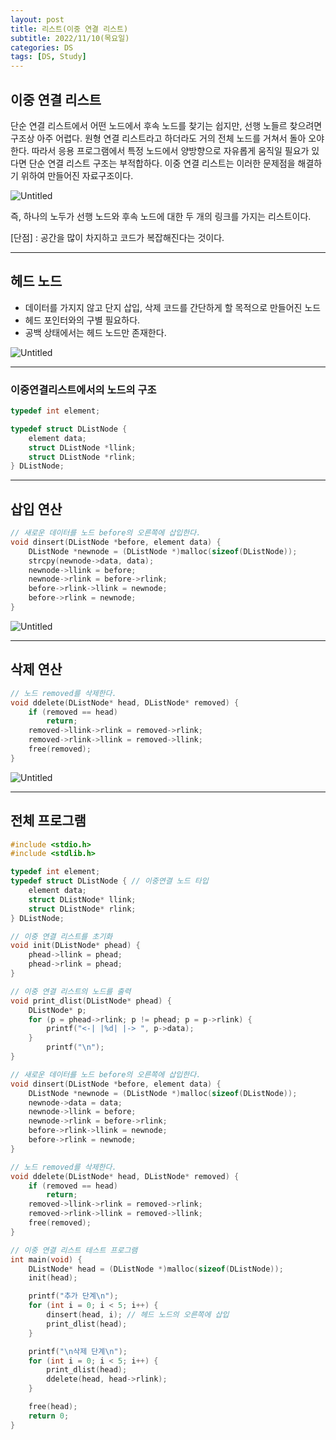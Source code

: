 ```yaml
---
layout: post
title: 리스트(이중 연결 리스트)
subtitle: 2022/11/10(목요일)
categories: DS
tags: [DS, Study]
---
```


## 이중 연결 리스트

단순 연결 리스트에서 어떤 노드에서 후속 노드를 찾기는 쉽지만, 선행 노들르 찾으려면 구조상 아주 어렵다.
원형 연결 리스트라고 하더라도 거의 전체 노드를 거쳐서 돌아 오야 한다. 따라서 응용 프로그램에서 특정 노드에서 양방향으로 자유롭게 움직일 필요가 있다면 단순 연결 리스트 구조는 부적합하다. 이중 연결 리스트는 이러한 문제점을 해결하기 위하여 만들어진 자료구조이다.

![Untitled](../../../../assets/images/src/1001.png)

즉, 하나의 노두가 선행 노드와 후속 노드에 대한 두 개의 링크를 가지는 리스트이다.

[단점] : 공간을 많이 차지하고 코드가 복잡해진다는 것이다.

---

## 헤드 노드

- 데이터를 가지지 않고 단지 삽입, 삭제 코드를 간단하게 할 목적으로 만들어진 노드
- 헤드 포인터와의 구별 필요하다.
- 공백 상태에서는 헤드 노드만 존재한다.

![Untitled](../../../../assets/images/src/1002.png)

---

### 이중연결리스트에서의 노드의 구조

```c
typedef int element; 

typedef struct DListNode {
	element data;
	struct DListNode *llink; 
	struct DListNode *rlink;
} DListNode;
```

---

## 삽입 연산

```c
// 새로운 데이터를 노드 before의 오른쪽에 삽입한다.
void dinsert(DListNode *before, element data) {
	DListNode *newnode = (DListNode *)malloc(sizeof(DListNode));
	strcpy(newnode->data, data);
	newnode->llink = before; 
	newnode->rlink = before->rlink; 
	before->rlink->llink = newnode; 
	before->rlink = newnode;
}
```

![Untitled](../../../../assets/images/src/1003.png)

---

## 삭제 연산

```c
// 노드 removed를 삭제한다.
void ddelete(DListNode* head, DListNode* removed) {
	if (removed == head) 
		return; 
	removed->llink->rlink = removed->rlink; 
	removed->rlink->llink = removed->llink; 
	free(removed);
}
```

![Untitled](../../../../assets/images/src/1004.png)

---

## 전체 프로그램

```c
#include <stdio.h> 
#include <stdlib.h>

typedef int element; 
typedef struct DListNode { // 이중연결 노드 타입
	element data;
	struct DListNode* llink; 
	struct DListNode* rlink;
} DListNode;

// 이중 연결 리스트를 초기화
void init(DListNode* phead) { 
	phead->llink = phead; 
	phead->rlink = phead;
}

// 이중 연결 리스트의 노드를 출력
void print_dlist(DListNode* phead) {
	DListNode* p;
	for (p = phead->rlink; p != phead; p = p->rlink) {
		printf("<-| |%d| |-> ", p->data); 
	}
		printf("\n"); 
}

// 새로운 데이터를 노드 before의 오른쪽에 삽입한다.
void dinsert(DListNode *before, element data) {
	DListNode *newnode = (DListNode *)malloc(sizeof(DListNode)); 
	newnode->data = data;
	newnode->llink = before;
	newnode->rlink = before->rlink;
	before->rlink->llink = newnode;
	before->rlink = newnode; 
}

// 노드 removed를 삭제한다.
void ddelete(DListNode* head, DListNode* removed) {
	if (removed == head) 
		return; 
	removed->llink->rlink = removed->rlink; 
	removed->rlink->llink = removed->llink; 
	free(removed);
}

// 이중 연결 리스트 테스트 프로그램
int main(void) {
	DListNode* head = (DListNode *)malloc(sizeof(DListNode)); 
	init(head);

	printf("추가 단계\n");
	for (int i = 0; i < 5; i++) {
		dinsert(head, i); // 헤드 노드의 오른쪽에 삽입
		print_dlist(head); 
	}

	printf("\n삭제 단계\n"); 
	for (int i = 0; i < 5; i++) {
		print_dlist(head);
		ddelete(head, head->rlink); 
	}

	free(head);
	return 0; 
}
```